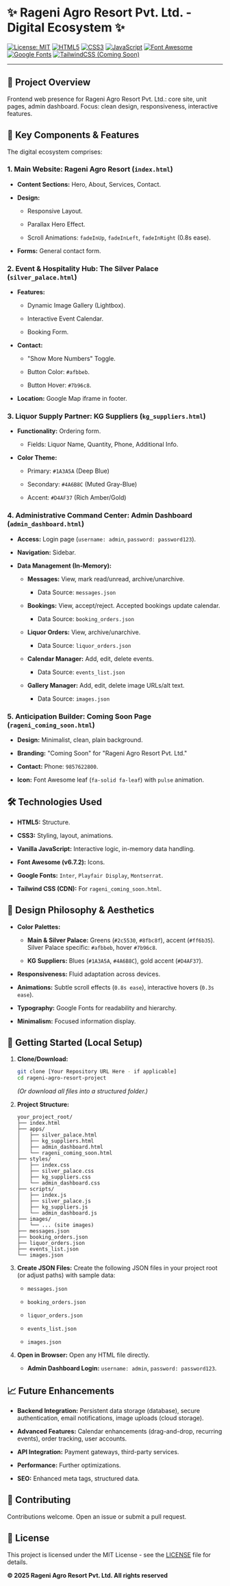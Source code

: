 # ✨ Rageni Agro Resort Pvt. Ltd. - Digital Ecosystem ✨

[![License: MIT](https://img.shields.io/badge/License-MIT-yellow.svg)](https://opensource.org/licenses/MIT)
[![HTML5](https://img.shields.io/badge/HTML5-E34F26?style=for-the-badge&logo=html5&logoColor=white)](https://developer.mozilla.org/en-US/docs/Web/HTML)
[![CSS3](https://img.shields.io/badge/CSS3-1572B6?style=for-the-badge&logo=css3&logoColor=white)](https://developer.mozilla.org/en-US/docs/Web/CSS)
[![JavaScript](https://img.shields.io/badge/JavaScript-F7DF1E?style=for-the-badge&logo=javascript&logoColor=black)](https://developer.mozilla.org/en-US/docs/Web/JavaScript)
[![Font Awesome](https://img.shields.io/badge/Font_Awesome-528DD7?style=for-for-the-badge&logo=fontawesome&logoColor=white)](https://fontawesome.com/)
[![Google Fonts](https://img.shields.io/badge/Google_Fonts-4285F4?style=for-the-badge&logo=google-fonts&logoColor=white)](https://fonts.google.com/)
[![TailwindCSS (Coming Soon)](https://img.shields.io/badge/Tailwind_CSS-38B2AC?style=for-the-badge&logo=tailwind-css&logoColor=white)](https://tailwindcss.com/)

---

## 🌟 Project Overview

Frontend web presence for Rageni Agro Resort Pvt. Ltd.: core site, unit pages, admin dashboard. Focus: clean design, responsiveness, interactive features.

## 🚀 Key Components & Features

The digital ecosystem comprises:

### 1. Main Website: Rageni Agro Resort (`index.html`)

* **Content Sections:** Hero, About, Services, Contact.

* **Design:**

    * Responsive Layout.

    * Parallax Hero Effect.

    * Scroll Animations: `fadeInUp`, `fadeInLeft`, `fadeInRight` (0.8s ease).

* **Forms:** General contact form.

### 2. Event & Hospitality Hub: The Silver Palace (`silver_palace.html`)

* **Features:**

    * Dynamic Image Gallery (Lightbox).

    * Interactive Event Calendar.

    * Booking Form.

* **Contact:**

    * "Show More Numbers" Toggle.

    * Button Color: `#afbbeb`.

    * Button Hover: `#7b96c8`.

* **Location:** Google Map iframe in footer.

### 3. Liquor Supply Partner: KG Suppliers (`kg_suppliers.html`)

* **Functionality:** Ordering form.

    * Fields: Liquor Name, Quantity, Phone, Additional Info.

* **Color Theme:**

    * Primary: `#1A3A5A` (Deep Blue)

    * Secondary: `#4A6B8C` (Muted Gray-Blue)

    * Accent: `#D4AF37` (Rich Amber/Gold)

### 4. Administrative Command Center: Admin Dashboard (`admin_dashboard.html`)

* **Access:** Login page (`username: admin`, `password: password123`).

* **Navigation:** Sidebar.

* **Data Management (In-Memory):**

    * **Messages:** View, mark read/unread, archive/unarchive.

        * Data Source: `messages.json`

    * **Bookings:** View, accept/reject. Accepted bookings update calendar.

        * Data Source: `booking_orders.json`

    * **Liquor Orders:** View, archive/unarchive.

        * Data Source: `liquor_orders.json`

    * **Calendar Manager:** Add, edit, delete events.

        * Data Source: `events_list.json`

    * **Gallery Manager:** Add, edit, delete image URLs/alt text.

        * Data Source: `images.json`

### 5. Anticipation Builder: Coming Soon Page (`rageni_coming_soon.html`)

* **Design:** Minimalist, clean, plain background.

* **Branding:** "Coming Soon" for "Rageni Agro Resort Pvt. Ltd."

* **Contact:** Phone: `9857622800`.

* **Icon:** Font Awesome leaf (`fa-solid fa-leaf`) with `pulse` animation.

## 🛠️ Technologies Used

* **HTML5:** Structure.

* **CSS3:** Styling, layout, animations.

* **Vanilla JavaScript:** Interactive logic, in-memory data handling.

* **Font Awesome (v6.7.2):** Icons.

* **Google Fonts:** `Inter`, `Playfair Display`, `Montserrat`.

* **Tailwind CSS (CDN):** For `rageni_coming_soon.html`.

## 🎨 Design Philosophy & Aesthetics

* **Color Palettes:**

    * **Main & Silver Palace:** Greens (`#2c5530`, `#8fbc8f`), accent (`#ff6b35`). Silver Palace specific: `#afbbeb`, hover `#7b96c8`.

    * **KG Suppliers:** Blues (`#1A3A5A`, `#4A6B8C`), gold accent (`#D4AF37`).

* **Responsiveness:** Fluid adaptation across devices.

* **Animations:** Subtle scroll effects (`0.8s ease`), interactive hovers (`0.3s ease`).

* **Typography:** Google Fonts for readability and hierarchy.

* **Minimalism:** Focused information display.

## 🚀 Getting Started (Local Setup)

1.  **Clone/Download:**

    ```bash
    git clone [Your Repository URL Here - if applicable]
    cd rageni-agro-resort-project

    ```

    *(Or download all files into a structured folder.)*

2.  **Project Structure:**

    ```
    your_project_root/
    ├── index.html
    ├── apps/
    │   ├── silver_palace.html
    │   ├── kg_suppliers.html
    │   ├── admin_dashboard.html
    │   └── rageni_coming_soon.html
    ├── styles/
    │   ├── index.css
    │   ├── silver_palace.css
    │   ├── kg_suppliers.css
    │   └── admin_dashboard.css
    ├── scripts/
    │   ├── index.js
    │   ├── silver_palace.js
    │   ├── kg_suppliers.js
    │   └── admin_dashboard.js
    ├── images/
    │   └── ... (site images)
    ├── messages.json
    ├── booking_orders.json
    ├── liquor_orders.json
    ├── events_list.json
    └── images.json

    ```

3.  **Create JSON Files:**
    Create the following JSON files in your project root (or adjust paths) with sample data:

    * `messages.json`

    * `booking_orders.json`

    * `liquor_orders.json`

    * `events_list.json`

    * `images.json`

4.  **Open in Browser:**
    Open any HTML file directly.

    * **Admin Dashboard Login:** `username: admin`, `password: password123`.

## 📈 Future Enhancements

* **Backend Integration:** Persistent data storage (database), secure authentication, email notifications, image uploads (cloud storage).

* **Advanced Features:** Calendar enhancements (drag-and-drop, recurring events), order tracking, user accounts.

* **API Integration:** Payment gateways, third-party services.

* **Performance:** Further optimizations.

* **SEO:** Enhanced meta tags, structured data.

## 🤝 Contributing

Contributions welcome. Open an issue or submit a pull request.

## 📄 License

This project is licensed under the MIT License - see the [LICENSE](https://www.google.com/search?q=LICENSE) file for details.

**© 2025 Rageni Agro Resort Pvt. Ltd. All rights reserved**
